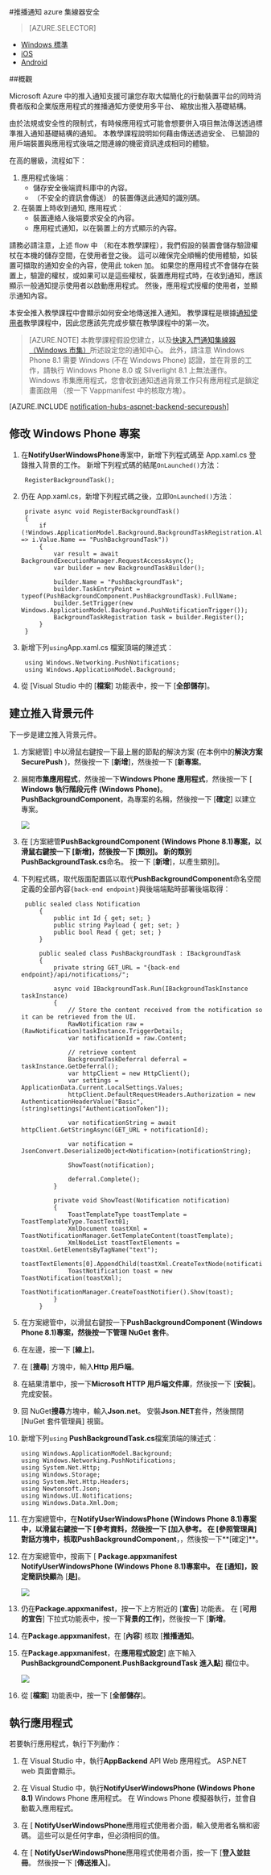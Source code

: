 <properties
    pageTitle="推播通知 azure 集線器安全"
    description="瞭解如何傳送 Azure 中的 [安全的推播通知。 以 C# 使用.NET API 撰寫程式碼範例。"
    documentationCenter="windows"
    authors="ysxu"
    manager="erikre"
    editor=""
    services="notification-hubs"/>

<tags
    ms.service="notification-hubs" 
    ms.workload="mobile"
    ms.tgt_pltfrm="windows"
    ms.devlang="dotnet"
    ms.topic="article"
    ms.date="06/29/2016"
    ms.author="yuaxu"/>

#<a name="azure-notification-hubs-secure-push"></a>推播通知 azure 集線器安全

> [AZURE.SELECTOR]
- [Windows 標準](notification-hubs-aspnet-backend-windows-dotnet-wns-secure-push-notification.md)
- [iOS](notification-hubs-aspnet-backend-ios-push-apple-apns-secure-notification.md)
- [Android](notification-hubs-aspnet-backend-android-secure-google-gcm-push-notification.md)


##<a name="overview"></a>概觀

Microsoft Azure 中的推入通知支援可讓您存取大幅簡化的行動裝置平台的同時消費者版和企業版應用程式的推播通知方便使用多平台、 縮放出推入基礎結構。

由於法規或安全性的限制式，有時候應用程式可能會想要併入項目無法傳送透過標準推入通知基礎結構的通知。 本教學課程說明如何藉由傳送透過安全、 已驗證的用戶端裝置與應用程式後端之間連線的機密資訊達成相同的體驗。

在高的層級，流程如下︰

1. 應用程式後端︰
    - 儲存安全後端資料庫中的內容。
    - （不安全的資訊會傳送） 的裝置傳送此通知的識別碼。
2. 在裝置上時收到通知, 應用程式︰
    - 裝置連絡人後端要求安全的內容。
    - 應用程式通知，以在裝置上的方式顯示的內容。

請務必請注意，上述 flow 中 （和在本教學課程），我們假設的裝置會儲存驗證權杖在本機的儲存空間，在使用者登之後。 這可以確保完全順暢的使用體驗，如裝置可擷取的通知安全的內容，使用此 token 加。 如果您的應用程式不會儲存在裝置上，驗證的權杖，或如果可以是這些權杖，裝置應用程式時，在收到通知，應該顯示一般通知提示使用者以啟動應用程式。 然後，應用程式授權的使用者，並顯示通知內容。

本安全推入教學課程中會顯示如何安全地傳送推入通知。 教學課程是根據[通知使用者](notification-hubs-aspnet-backend-windows-dotnet-wns-notification.md)教學課程中，因此您應該先完成步驟在教學課程中的第一次。

> [AZURE.NOTE] 本教學課程假設您建立，以及[快速入門通知集線器 （Windows 市集）](notification-hubs-windows-store-dotnet-get-started-wns-push-notification.md)所述設定您的通知中心。
此外，請注意 Windows Phone 8.1 需要 Windows (不在 Windows Phone) 認證，並在背景的工作，請執行 Windows Phone 8.0 或 Silverlight 8.1 上無法運作。 Windows 市集應用程式，您會收到通知透過背景工作只有應用程式是鎖定畫面啟用 （按一下 Vappmanifest 中的核取方塊）。

[AZURE.INCLUDE [notification-hubs-aspnet-backend-securepush](../../includes/notification-hubs-aspnet-backend-securepush.md)]

## <a name="modify-the-windows-phone-project"></a>修改 Windows Phone 專案

1. 在**NotifyUserWindowsPhone**專案中，新增下列程式碼至 App.xaml.cs 登錄推入背景的工作。 新增下列程式碼的結尾`OnLaunched()`方法︰

        RegisterBackgroundTask();

2. 仍在 App.xaml.cs，新增下列程式碼之後，立即`OnLaunched()`方法︰

        private async void RegisterBackgroundTask()
        {
            if (!Windows.ApplicationModel.Background.BackgroundTaskRegistration.AllTasks.Any(i => i.Value.Name == "PushBackgroundTask"))
            {
                var result = await BackgroundExecutionManager.RequestAccessAsync();
                var builder = new BackgroundTaskBuilder();

                builder.Name = "PushBackgroundTask";
                builder.TaskEntryPoint = typeof(PushBackgroundComponent.PushBackgroundTask).FullName;
                builder.SetTrigger(new Windows.ApplicationModel.Background.PushNotificationTrigger());
                BackgroundTaskRegistration task = builder.Register();
            }
        }

3. 新增下列`using`App.xaml.cs 檔案頂端的陳述式︰

        using Windows.Networking.PushNotifications;
        using Windows.ApplicationModel.Background;

4. 從 [Visual Studio 中的 [**檔案**] 功能表中，按一下 [**全部儲存**]。

## <a name="create-the-push-background-component"></a>建立推入背景元件

下一步是建立推入背景元件。

1. 方案總管] 中以滑鼠右鍵按一下最上層的節點的解決方案 (在本例中的**解決方案 SecurePush** )，然後按一下 [**新增**]，然後按一下 [**新專案**。

2. 展開**市集應用程式**，然後按一下**Windows Phone 應用程式**，然後按一下 [ **Windows 執行階段元件 (Windows Phone)**。 **PushBackgroundComponent**，為專案的名稱，然後按一下 [**確定**] 以建立專案。

    ![][12]

3. 在 [方案總管**PushBackgroundComponent (Windows Phone 8.1)**專案，以滑鼠右鍵按一下 [**新增**]，然後按一下 [**類別**]。 新的類別**PushBackgroundTask.cs**命名。 按一下 [**新增**]，以產生類別]。

4. 下列程式碼，取代版面配置區以取代**PushBackgroundComponent**命名空間定義的全部內容`{back-end endpoint}`與後端端點時部署後端取得︰

        public sealed class Notification
            {
                public int Id { get; set; }
                public string Payload { get; set; }
                public bool Read { get; set; }
            }

            public sealed class PushBackgroundTask : IBackgroundTask
            {
                private string GET_URL = "{back-end endpoint}/api/notifications/";

                async void IBackgroundTask.Run(IBackgroundTaskInstance taskInstance)
                {
                    // Store the content received from the notification so it can be retrieved from the UI.
                    RawNotification raw = (RawNotification)taskInstance.TriggerDetails;
                    var notificationId = raw.Content;

                    // retrieve content
                    BackgroundTaskDeferral deferral = taskInstance.GetDeferral();
                    var httpClient = new HttpClient();
                    var settings = ApplicationData.Current.LocalSettings.Values;
                    httpClient.DefaultRequestHeaders.Authorization = new AuthenticationHeaderValue("Basic", (string)settings["AuthenticationToken"]);

                    var notificationString = await httpClient.GetStringAsync(GET_URL + notificationId);

                    var notification = JsonConvert.DeserializeObject<Notification>(notificationString);

                    ShowToast(notification);

                    deferral.Complete();
                }

                private void ShowToast(Notification notification)
                {
                    ToastTemplateType toastTemplate = ToastTemplateType.ToastText01;
                    XmlDocument toastXml = ToastNotificationManager.GetTemplateContent(toastTemplate);
                    XmlNodeList toastTextElements = toastXml.GetElementsByTagName("text");
                    toastTextElements[0].AppendChild(toastXml.CreateTextNode(notification.Payload));
                    ToastNotification toast = new ToastNotification(toastXml);
                    ToastNotificationManager.CreateToastNotifier().Show(toast);
                }
            }

5. 在方案總管中，以滑鼠右鍵按一下**PushBackgroundComponent (Windows Phone 8.1)**專案，然後按一下**管理 NuGet 套件**。

6. 在左邊，按一下 [**線上**]。

7. 在 [**搜尋**] 方塊中，輸入**Http 用戶端**。

8. 在結果清單中，按一下**Microsoft HTTP 用戶端文件庫**，然後按一下 [**安裝**]。 完成安裝。

9. 回 NuGet**搜尋**方塊中，輸入**Json.net**。 安裝**Json.NET**套件，然後關閉 [NuGet 套件管理員] 視窗。

10. 新增下列`using` **PushBackgroundTask.cs**檔案頂端的陳述式︰

        using Windows.ApplicationModel.Background;
        using Windows.Networking.PushNotifications;
        using System.Net.Http;
        using Windows.Storage;
        using System.Net.Http.Headers;
        using Newtonsoft.Json;
        using Windows.UI.Notifications;
        using Windows.Data.Xml.Dom;

11. 在方案總管中，在**NotifyUserWindowsPhone (Windows Phone 8.1)**專案中，以滑鼠右鍵按一下 [**參考資料**，然後按一下 [**加入參考**。 在 [參照管理員] 對話方塊中，核取**PushBackgroundComponent**，，然後按一下**[確定]**。

12. 在方案總管中，按兩下 [ **Package.appxmanifest** **NotifyUserWindowsPhone (Windows Phone 8.1)**專案中。 在 [**通知**]，設定**簡訊快顯**為 [**是]**。

    ![][3]

13. 仍在**Package.appxmanifest**，按一下上方附近的 [**宣告**] 功能表。 在 [**可用的宣告**] 下拉式功能表中，按一下**背景的工作**]，然後按一下 [**新增**。

14. 在**Package.appxmanifest**，在 [**內容**] 核取 [**推播通知**。

15. 在**Package.appxmanifest**，在**應用程式設定**] 底下輸入**PushBackgroundComponent.PushBackgroundTask** **進入點**] 欄位中。

    ![][13]

16. 從 [**檔案**] 功能表中，按一下 [**全部儲存**]。

## <a name="run-the-application"></a>執行應用程式

若要執行應用程式，執行下列動作︰

1. 在 Visual Studio 中，執行**AppBackend** API Web 應用程式。 ASP.NET web 頁面會顯示。

2. 在 Visual Studio 中，執行**NotifyUserWindowsPhone (Windows Phone 8.1)** Windows Phone 應用程式。 在 Windows Phone 模擬器執行，並會自動載入應用程式。

3. 在 [ **NotifyUserWindowsPhone**應用程式使用者介面，輸入使用者名稱和密碼。 這些可以是任何字串，但必須相同的值。

4. 在 [ **NotifyUserWindowsPhone**應用程式使用者介面，按一下 [**登入並註冊**。 然後按一下 [**傳送推入**]。

[3]: ./media/notification-hubs-aspnet-backend-windows-dotnet-secure-push/notification-hubs-secure-push3.png
[12]: ./media/notification-hubs-aspnet-backend-windows-dotnet-secure-push/notification-hubs-secure-push12.png
[13]: ./media/notification-hubs-aspnet-backend-windows-dotnet-secure-push/notification-hubs-secure-push13.png
